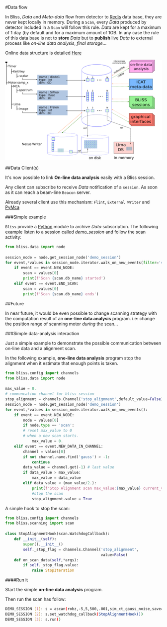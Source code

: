#Data flow

In Bliss, *Data* and *Meta-data* flow from detector to
[Redis](https://redis.io) data base, they are never kept locally in
memory.  During a `Scan`, every *Data* produced by detector included
in a `Scan` will follow this rule.  *Data* are kept for a maximum of 1
day (by default and for a maximum amount of 1GB.  In any case the rule
of this data base is not to **store** *Data* but to **publish** live
*Data* to external process like *on-line data analysis*, *final
storage*...

Online data structure is detailed
[Here](data_structure.md#online-data-analysis)

![image](img/scan_data_flow_path.svg)

##Data Client(s)

It's now possible to link **On-line data analysis** easily with
a Bliss session.

Any client can subscribe to receive *Data* notification of a
`session`.  As soon as it can reach a beam-line `Beacon` server.

Already several client use this mechanism: `Flint`, `External Writer`
and [PyMca](http://pymca.sourceforge.net/)

###Simple example

`Bliss` provide a [Python](https://www.python.org) module to archive
*Data* subscription.  The following example listen to a session called
*demo_session* and follow the scan activity:

```python
from bliss.data import node

session_node = node.get_session_node('demo_session')
for event,*values in session_node.iterator.walk_on_new_events(filter='scan'):
    if event == event.NEW_NODE:
        scan = values[0]
        print(f'Scan {scan.db_name} started')
    elif event == event.END_SCAN:
        scan = values[0]
        print(f'Scan {scan.db_name} ends')
```

##Future

In near future, it would be even possible to change scanning strategy
with the computation result of an **one-line data analysis** program.
i.e: change the position range of scanning motor *during* the scan...

###Simple data-analysis interaction

Just a simple example to demonstrate the possible communication
between on-line data and a alignment scan.

In the following example, **one-line data analysis** program stop
the alignment when it estimate that enough points is taken.

```python
from bliss.config import channels
from bliss.data import node

max_value = 0.
# communcation channel for bliss session
stop_alignment = channels.Channel('stop_alignment',default_value=False)
session_node = node.get_session_node('demo_session')
for event,*values in session_node.iterator.walk_on_new_events():
    if event == event.NEW_NODE:
        node = values[0]
        if node.type == 'scan':
	    # reset max_value to 0
	    # when a new scan starts.
            max_value = 0.
    elif event == event.NEW_DATA_IN_CHANNEL:
        channel = values[0]
        if not channel.name.find('gauss') > -1:
            continue
        data_value = channel.get(-1) # last value
        if data_value > max_value:
            max_value = data_value
        elif data_value < (max_value/2.):
            print(f"Stop Alignment scan max_value:{max_value} current_value:{data_value}")
            #stop the scan
            stop_alignment.value = True
```

A simple hook to stop the scan:

```python
from bliss.config import channels
from bliss.scanning import scan

class StopAlignmentHook(scan.WatchdogCallback):
    def __init__(self):
        super().__init__()
        self._stop_flag = channels.Channel('stop_alignment',
                                           value=False)
    def on_scan_data(self,*args):
        if self._stop_flag.value:
            raise StopIteration
```

####Run it

Start the simple **on-line data analysis** program.

Then run the scan has follow:

```bash
DEMO_SESSION [1]: s = ascan(robz,-5,5,500,.001,sim_ct_gauss_noise,save=False,run=False)
DEMO_SESSION [2]: s.set_watchdog_callback(StopAlignmentHook())
DEMO_SESSION [3]: s.run()
```
